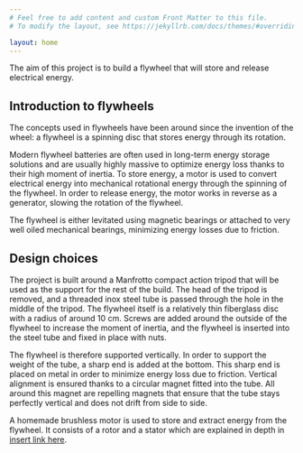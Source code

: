```yaml
---
# Feel free to add content and custom Front Matter to this file.
# To modify the layout, see https://jekyllrb.com/docs/themes/#overriding-theme-defaults

layout: home
---
```


The aim of this project is to build a flywheel that will store and release electrical energy.

## Introduction to flywheels

The concepts used in flywheels have been around since the invention of the wheel: a flywheel is a spinning disc that stores energy through its rotation.

Modern flywheel batteries are often used in long-term energy storage solutions and are usually highly massive to optimize energy loss thanks to their high moment of inertia. To store energy, a motor is used to convert electrical energy into mechanical rotational energy through the spinning of the flywheel. In order to release energy, the motor works in reverse as a generator, slowing the rotation of the flywheel.

The flywheel is either levitated using magnetic bearings or attached to very well oiled mechanical bearings, minimizing energy losses due to friction.

## Design choices

The project is built around a Manfrotto compact action tripod that will be used as the support for the rest of the build. The head of the tripod is removed, and a threaded inox steel tube is passed through the hole in the middle of the tripod. The flywheel itself is a relatively thin fiberglass disc with a radius of around 10 cm. Screws are added around the outside of the flywheel to increase the moment of inertia, and the flywheel is inserted into the steel tube and fixed in place with nuts. 

The flywheel is therefore supported vertically. In order to support the weight of the tube, a sharp end is added at the bottom. This sharp end is placed on metal in order to minimize energy loss due to friction. Vertical alignment is ensured thanks to a circular magnet fitted into the tube. All around this magnet are repelling magnets that ensure that the tube stays perfectly vertical and does not drift from side to side.

A homemade brushless motor is used to store and extract energy from the flywheel. It consists of a rotor and a stator which are explained in depth in [insert link here](link).
